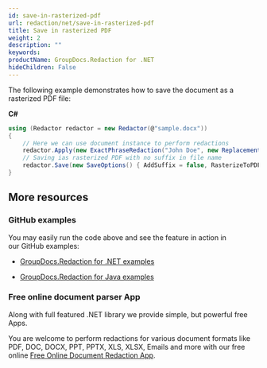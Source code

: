 ```yaml
---
id: save-in-rasterized-pdf
url: redaction/net/save-in-rasterized-pdf
title: Save in rasterized PDF
weight: 2
description: ""
keywords: 
productName: GroupDocs.Redaction for .NET
hideChildren: False
---
```

The following example demonstrates how to save the document as a rasterized PDF file:

**C#**

```csharp
using (Redactor redactor = new Redactor(@"sample.docx"))
{
    // Here we can use document instance to perform redactions
    redactor.Apply(new ExactPhraseRedaction("John Doe", new ReplacementOptions("[personal]")));
    // Saving ias rasterized PDF with no suffix in file name
    redactor.Save(new SaveOptions() { AddSuffix = false, RasterizeToPDF = true });
}

```

## More resources

### GitHub examples

You may easily run the code above and see the feature in action in our GitHub examples:

*   [GroupDocs.Redaction for .NET examples](https://github.com/groupdocs-redaction/GroupDocs.Redaction-for-.NET)
    
*   [GroupDocs.Redaction for Java examples](https://github.com/groupdocs-redaction/GroupDocs.Redaction-for-Java)
    

### Free online document parser App

Along with full featured .NET library we provide simple, but powerful free Apps.

You are welcome to perform redactions for various document formats like PDF, DOC, DOCX, PPT, PPTX, XLS, XLSX, Emails and more with our free online [Free Online Document Redaction App](https://products.groupdocs.app/redaction).
